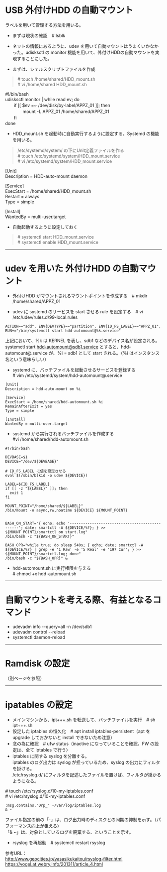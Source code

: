 
# USB 外付けHDD の自動マウント  
ラベルを用いて管理する方法を用いる。  

* まずは現状の確認　# lsblk  
* ネットの情報にあるように、udev を用いて自動マウントはうまくいかなかった。udisksctl の monitor 機能を用いて、外付けHDDの自動マウントを実現することにした。

* まずは、シェルスクリプトファイルを作成
> \# touch /home/shared/HDD_mount.sh  
> \# vi /home/shared HDD_mount.sh

#!/bin/bash  
udisksctl monitor | while read ev; do  
　　if [[ $ev =~ /dev/disk/by-label/APPZ_01 ]]; then  
　　　　mount -L APPZ_01 /home/shared/APPZ_01  
　　fi  
done  

* HDD_mount.sh を起動時に自動実行するように設定する。Systemd の機能を用いる。  
> /etc/systemd/system/ の下にUnit定義ファイルを作る  
> \# touch /etc/systemd/system/HDD_mount.service  
> \# vi /etc/systemd/system/HDD_mount.service

[Unit]  
Description = HDD-auto-mount daemon  

[Service]  
ExecStart = /home/shared/HDD_mount.sh  
Restart = always  
Type = simple  

[Install]  
WantedBy = multi-user.target  

* 自動起動するように設定しておく  
> \# systemctl start HDD_mount.service  
> \# systemctl enable HDD_mount.service
---

# udev を用いた 外付けHDD の自動マウント  




* 外付けHDD がマウントされるマウントポイントを作成する　# mkdir /home/shared/APPZ_01

* udev に systemd のサービスを start させる rule を設定する　# vi /etc/udev/rules.d/99-local.rules
```
ACTION=="add", ENV{DEVTYPE}=="partition", ENV{ID_FS_LABEL}=="APPZ_01", RUN+="/bin/systemctl start hdd-automount@%k.service"
```

上記において、%k は KERNEL を表し、sdb1 などのデバイス名が設定される。  
systemctl start hdd-automount@sdb1.service とすると、hdd-automount\@.service が、%i = sdb1 として start される。（%i はインスタンス名という意味らしい）  

* systemd に、バッチファイルを起動させるサービスを登録する  
\# vim /etc/systemd/system/hdd-automount@.service
```
[Unit]
Description = hdd-auto-mount on %i

[Service]
ExecStart = /home/shared/hdd-automount.sh %i
RemainAfterExit = yes
Type = simple

[Install]
WantedBy = multi-user.target
```

* systemd から実行されるバッチファイルを作成する  
\#vi /home/shared/hdd-automount.sh  
```
#!/bin/bash

DEVBASE=$1
DEVICE="/dev/${DEVBASE}"

# ID_FS_LABEL に値を設定させる
eval $(/sbin/blkid -o udev ${DEVICE})

LABEL=${ID_FS_LABEL}
if [[ -z "${LABEL}" ]]; then
  exit 1
fi

MOUNT_POINT="/home/shared/${LABEL}"
/bin/mount -o async,rw,noatime ${DEVICE} ${MOUNT_POINT}


BASH_ON_START="{ echo; echo '-----------------------------------------------'; date; smartctl -A ${DEVICE/%?}; } >> ${MOUNT_POINT}/smartctl_on_start.log"
/bin/bash -c "${BASH_ON_START}"

BASH_OPR="while true; do sleep 540s; { echo; date; smartctl -A ${DEVICE/%?} | grep -e '1 Raw' -e '5 Real' -e '197 Cur'; } >> ${MOUNT_POINT}/smartctl.log; done"
/bin/bash -c "${BASH_OPR}" &
```

* hdd-automount.sh に実行権限を与える  
\# chmod +x hdd-automount.sh

---
# 自動マウントを考える際、有益となるコマンド  
* udevadm info --query=all -n /dev/sdb1  
* udevadm control --reload  
* systemctl daemon-reload  

---
# Ramdisk の設定  
（別ページを参照）

---
# ipatables の設定
* メインマシンから、ipt+++.sh を転送して、バッチファイルを実行　# sh ipt+++.sh
* 設定した iptables の恒久化　# apt install iptables-persistent（apt を upgrade しておかないと install できないため注意）
* 念の為に確認　# ufw status（inactive になっていることを確認。FW の設定は、全て iptables で行う）
* iptables に関する syslog を分離する。  
iptables のログ出力は syslog が担っているため、syslog の出力にフィルタを掛ける。  
/etc/rsyslog.d/ にフィルタを記述したファイルを置けば、フィルタが掛かるようになる。  

\# touch /etc/rsyslog.d/10-my-iptables.conf  
\# vi /etc/rsyslog.d/10-my-iptables.conf  
```
:msg,contains,"Drp_" -/var/log/iptables.log
& ~
```
ファイル指定の前の「-」は、ログ出力時のディスクとの同期の抑制を示す。（パフォーマンス向上が狙える）  
「& ~」は、対象としているログを廃棄する、ということを示す。  

* rsyslog を再起動　# systemctl restart rsyslog  

参考URL：  
http://www.geocities.jp/yasasikukaitou/rsyslog-filter.html  
https://vogel.at.webry.info/201311/article_4.html  
